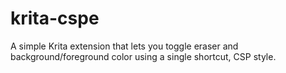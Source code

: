 # krita-cspe
A simple Krita extension that lets you toggle eraser and background/foreground color using a single shortcut, CSP style.

